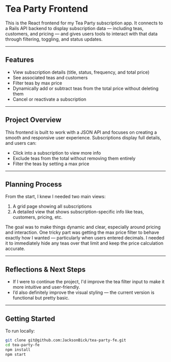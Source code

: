 # Tea Party Frontend

This is the React frontend for my Tea Party subscription app. It connects to a Rails API backend to display subscription data — including teas, customers, and pricing — and gives users tools to interact with that data through filtering, toggling, and status updates.

---

## Features

- View subscription details (title, status, frequency, and total price)
- See associated teas and customers
- Filter teas by max price
- Dynamically add or subtract teas from the total price without deleting them
- Cancel or reactivate a subscription

---

## Project Overview

This frontend is built to work with a JSON API and focuses on creating a smooth and responsive user experience. Subscriptions display full details, and users can:

- Click into a subscription to view more info
- Exclude teas from the total without removing them entirely
- Filter the teas by setting a max price

---

## Planning Process

From the start, I knew I needed two main views:

1. A grid page showing all subscriptions
2. A detailed view that shows subscription-specific info like teas, customers, pricing, etc.

The goal was to make things dynamic and clear, especially around pricing and interaction. One tricky part was getting the max price filter to behave exactly how I wanted — particularly when users entered decimals. I needed it to immediately hide any teas over that limit and keep the price calculation accurate.

---

## Reflections & Next Steps

- If I were to continue the project, I'd improve the tea filter input to make it more intuitive and user-friendly.
- I’d also definitely improve the visual styling — the current version is functional but pretty basic.

---

## Getting Started

To run locally:

```bash
git clone git@github.com:JacksonBick/tea-party-fe.git
cd tea-party-fe
npm install
npm start
